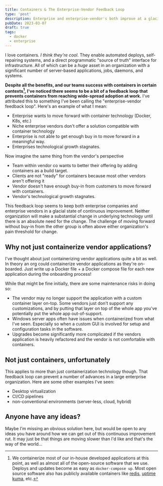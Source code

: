 ```yaml
---
title: Containers & The Enterprise-Vendor Feedback Loop
type: 'post'
description: Enterprise and enterprise-vendor's both improve at a glacial pace; why?
pubDate: 2023-03-07
draft: true
tags:
  - docker
  - enterprise
---
```


I love containers. _I think they're cool_. They enable automated deploys, self-repairing systems, and a direct programmatic "source of truth" interface for infrastructure. All of which can be a _huge_ asset in an organization with a significant number of server-based applications, jobs, daemons, and systems.

**Despite all the benefits, and our teams success with containers in certain contexts[^1], I've noticed there seems to be a bit of a feedback loop that prevents containers from reaching wide-spread adoption at work.** I've attributed this to something I've been calling the "enterprise-vendor feedback loop". Here's an example of what I mean:

- Enterprise wants to move forward with container technology (Docker, K8s, etc.)
- Niche enterprise vendors don't offer a solution compatible with container technology
- Enterprise is not able to get enough buy in to move forward in a meaningful way.
- Enterprises technological growth stagnates.

Now imagine the same thing from the vendor's perspective

- Team within vendor co wants to better their offering by adding containers as a build target.
- Clients are not "ready" for containers because most other vendors aren't offering it
- Vendor doesn't have enough buy-in from customers to move forward with containers.
- Vendor's technological growth stagnates.

This feedback loop seems to keep both enterprise companies and enterprise vendors in a glacial state of continuous improvement. Neither organization will make a substantial change in underlying technology until there is an absolute need for the change. The challenge of moving forward without buy-in from the other group is often above either organization's pain threshold for change.

## Why not just containerize vendor applications?

I've thought about just containerizing vendor applications quite a bit as well. In theory an org could containerize vendor applications as they're on-boarded. Just write up a Docker file + a Docker compose file for each new application during the onboarding process!

While that might be fine initially, there are some maintenance risks in doing so:

- The vendor may no longer support the application with a custom container layer on-top. Some vendors just don't support any customizations, and by putting that layer on top of the whole app you've potentially put the whole app out-of-support.
- Windows server apps often have issues when containerized from what I've seen. Especially so when a custom GUI is involved for setup and configuration tasks in the software.
- Upgrades become significantly more complicated if the vendors application is heavily refactored and the vendor is not comfortable with containers.

## Not just containers, unfortunately

This applies to more than just containerization technology though. That feedback loop can prevent a number of advances in a large enterprise organization. Here are some other examples I've seen:

- Desktop virtualization
- CI/CD pipelines
- non-conventional environments (server-less, cloud, hybrid)

## Anyone have any ideas?

Maybe I'm missing an obvious solution here, but would be open to any ideas you have around how we can get out of this continuous improvement rut. It may just be that things are moving slower than I'd like and that's the way of the world...

[^1]: We containerize most of our in-house developed applications at this point, as well as almost all of the open-source software that we use. Deploys and updates become as easy as `docker-compose up`. Most open source software also has publicly available containers like [redis](https://hub.docker.com/_/redis), [uptime kuma](https://hub.docker.com/r/louislam/uptime-kuma), etc.
